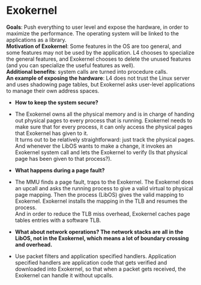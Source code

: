 # Exokernel  

**Goals**: Push everything to user level and expose the hardware, in order to maximize the performance. The operating system will be linked to the applications as a library.  
**Motivation of Exokernel**: Some features in the OS are too general, and some features may not be used by the application. L4 chooses to specialize the general features, and Exokernel chooses to delete the unused features (and you can specialize the useful features as well).  
**Additional benefits**: system calls are turned into procedure calls.  
**An example of exposing the hardware**: L4 does not trust the Linux server and uses shadowing page tables, but Exokernel asks user-level applications to manage their own address spaces.   

- **How to keep the system secure?**   
- The Exokernel owns all the physical memory and is in charge of handing out physical pages to every process that is running. Exokernel needs to make sure that for every process, it can only access the physical pages that Exokernel has given to it.   
It turns out to be relatively straightforward: just track the physical pages. And whenever the LibOS wants to make a change, it invokes an Exokernel system call and lets the Exokernel to verify (Is that physical page has been given to that process?).  

- **What happens during a page fault?**   
- The MMU finds a page fault, traps to the Exokernel. The Exokernel does an upcall and asks the running process to give a valid virtual to physical page mapping. Then the process (LibOS) gives the valid mapping to Exokernel. Exokernel installs the mapping in the TLB and resumes the process.  
And in order to reduce the TLB miss overhead, Exokernel caches page tables entries with a software TLB.   

- **What about network operations? The network stacks are all in the LibOS, not in the Exokernel, which means a lot of boundary crossing and overhead.**  
- Use packet filters and application specified handlers. Application specified handlers are application code that gets verified and downloaded into Exokernel, so that when a packet gets received, the Exokernel can handle it without upcalls.  
